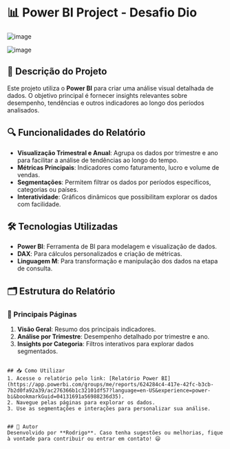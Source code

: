 
# 📊 Power BI Project - Desafio Dio

![image](https://github.com/user-attachments/assets/ab3586ca-4757-40e3-87b3-79ea24012e7d)

![image](https://github.com/user-attachments/assets/e86d9d77-725a-4661-b6f1-a646e98d702d)


## 📌 Descrição do Projeto
Este projeto utiliza o **Power BI** para criar uma análise visual detalhada de dados. O objetivo principal é fornecer insights relevantes sobre desempenho, tendências e outros indicadores ao longo dos períodos analisados.


## 🔍 Funcionalidades do Relatório
- **Visualização Trimestral e Anual**: Agrupa os dados por trimestre e ano para facilitar a análise de tendências ao longo do tempo.
- **Métricas Principais**: Indicadores como faturamento, lucro e volume de vendas.
- **Segmentações**: Permitem filtrar os dados por períodos específicos, categorias ou países.
- **Interatividade**: Gráficos dinâmicos que possibilitam explorar os dados com facilidade.

## 🛠 Tecnologias Utilizadas
- **Power BI**: Ferramenta de BI para modelagem e visualização de dados.
- **DAX**: Para cálculos personalizados e criação de métricas.
- **Linguagem M**: Para transformação e manipulação dos dados na etapa de consulta.

## 🗂 Estrutura do Relatório
### 🔹 Principais Páginas
1. **Visão Geral**: Resumo dos principais indicadores.
2. **Análise por Trimestre**: Desempenho detalhado por trimestre e ano.
3. **Insights por Categoria**: Filtros interativos para explorar dados segmentados.

  ```

## 📥 Como Utilizar
1. Acesse o relatório pelo link: [Relatório Power BI](https://app.powerbi.com/groups/me/reports/624284c4-417e-42fc-b3cb-7b2d0fa92a39/ac276366b1c32101df57?language=en-US&experience=power-bi&bookmarkGuid=04131691a56988236d35).
2. Navegue pelas páginas para explorar os dados.
3. Use as segmentações e interações para personalizar sua análise.


## 📌 Autor
Desenvolvido por **Rodrigo**. Caso tenha sugestões ou melhorias, fique à vontade para contribuir ou entrar em contato! 😃

